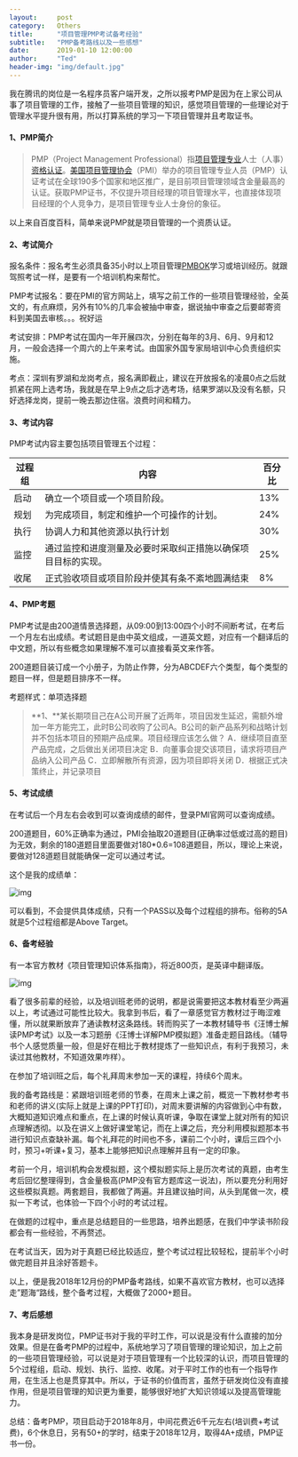 ```yaml
---
layout:     post
category:   Others
title:      "项目管理PMP考试备考经验"
subtitle:   "PMP备考路线以及一些感想"
date:       2019-01-10 12:00:00
author:     "Ted"
header-img: "img/default.jpg"
---
```


我在腾讯的岗位是一名程序员客户端开发，之所以报考PMP是因为在上家公司从事了项目管理的工作，接触了一些项目管理的知识，感觉项目管理的一些理论对于管理水平提升很有用，所以打算系统的学习一下项目管理并且考取证书。

#### 1、PMP简介

> PMP（Project Management Professional）指[项目管理专业](https://baike.baidu.com/item/%E9%A1%B9%E7%9B%AE%E7%AE%A1%E7%90%86%E4%B8%93%E4%B8%9A)人士（人事）[资格认证](https://baike.baidu.com/item/%E8%B5%84%E6%A0%BC%E8%AE%A4%E8%AF%81)。[美国项目管理协会](https://baike.baidu.com/item/%E7%BE%8E%E5%9B%BD%E9%A1%B9%E7%9B%AE%E7%AE%A1%E7%90%86%E5%8D%8F%E4%BC%9A)（PMI）举办的项目管理专业人员（PMP）认证考试在全球190多个国家和地区推广，是目前项目管理领域含金量最高的认证。获取PMP证书，不仅提升项目经理的项目管理水平，也直接体现项目经理的个人竞争力，是项目管理专业人士身份的象征。

以上来自百度百科，简单来说PMP就是项目管理的一个资质认证。

#### 2、考试简介

报名条件：报名考生必须具备35小时以上项目管理[PMBOK](https://baike.baidu.com/item/PMBOK)学习或培训经历。就跟驾照考试一样，是要有一个培训机构来帮忙。

PMP考试报名：要在PMI的官方网站上，填写之前工作的一些项目管理经验，全英文的，有点麻烦，另外有10%的几率会被抽中审查，据说抽中审查之后要邮寄资料到美国去审核。。。祝好运

考试安排：PMP考试在国内一年开展四次，分别在每年的3月、6月、9月和12月，一般会选择一个周六的上午来考试。由国家外国专家局培训中心负责组织实施。

考点：深圳有罗湖和龙岗考点，报名满即截止，建议在开放报名的凌晨0点之后就抓紧在网上选考场，我就是在早上9点之后才选考场，结果罗湖以及没有名额，只好选择龙岗，提前一晚去那边住宿。浪费时间和精力。

#### 3、考试内容

PMP考试内容主要包括项目管理五个过程：

| 过程组 | 内容                                                         | 百分比 |
| ------ | ------------------------------------------------------------ | ------ |
| 启动   | 确立一个项目或一个项目阶段。                                 | 13%    |
| 规划   | 为完成项目，制定和维护一个可操作的计划。                     | 24%    |
| 执行   | 协调人力和其他资源以执行计划                                 | 30%    |
| 监控   | 通过监控和进度测量及必要时采取纠正措施以确保项目目标的实现。 | 25%    |
| 收尾   | 正式验收项目或项目阶段并使其有条不紊地圆满结束               | 8%     |

#### 4、PMP考题

PMP考试是由200道情景选择题，从09:00到13:00四个小时不间断考试，在考后一个月左右出成绩。考试题目是由中英文组成，一道英文题，对应有一个翻译后的中文题，所以有些概念如果理解不准可以直接看英文来作答。

200道题目装订成一个小册子，为防止作弊，分为ABCDEF六个类型，每个类型的题目一样，但是题目排序不一样。

考题样式：单项选择题

> **1、**某长期项目己在A公司开展了近两年，项目因发生延迟，需额外增加一年方能完工，此时B公司收购了公司A。B公司的新产品系列和战略计划并不包括本项目的预期产品成果。项目经理应该怎么做？
> A．继续项目直至产品完成，之后做出关闭项目决定
> B．向董事会提交该项目，请求将项目产品纳入公司产品
> C．立即解散所有资源，因为项目即将关闭
> D．根据正式决策终止，并记录项目

#### 5、考试成绩

在考试后一个月左右会收到可以查询成绩的邮件，登录PMI官网可以查询成绩。

200道题目，60%正确率为通过，PMI会抽取20道题目(正确率过低或过高的题目)为无效，剩余的180道题目里面要做对180*0.6=108道题目，所以，理论上来说，要做对128道题目就能确保一定可以通过考试。

这个是我的成绩单：

![img](/img/Simple_8/64.jpeg)

可以看到，不会提供具体成绩，只有一个PASS以及每个过程组的排布。俗称的5A就是5个过程组都是Above Target。

#### 6、备考经验

有一本官方教材《项目管理知识体系指南》，将近800页，是英译中翻译版。

![img](/img/Simple_8/65.jpeg)

看了很多前辈的经验，以及培训班老师的说明，都是说需要把这本教材看至少两遍以上，考试通过可能性比较大。我拿到书后，看了一章感觉官方教材过于晦涩难懂，所以就果断放弃了通读教材这条路线。转而购买了一本教材辅导书《汪博士解读PMP考试》以及一本习题册《汪博士详解PMP模拟题》准备走题目路线。（辅导书个人感觉质量一般，但是好在相比于教材提炼了一些知识点，有利于我预习，未读过其他教材，不知道效果咋样）。

在参加了培训班之后，每个礼拜周末参加一天的课程，持续6个周末。

我的备考路线是：紧跟培训班老师的节奏，在周末上课之前，概览一下教材参考书和老师的讲义(实际上就是上课的PPT打印)，对周末要讲解的内容做到心中有数，大概知道知识难点和重点，在上课的时候认真听课，争取在课堂上就对所有的知识点理解透彻。以及在讲义上做好课堂笔记，而在上课之后，充分利用模拟题那本书进行知识点查缺补漏。每个礼拜花的时间也不多，课前二个小时，课后三四个小时，预习+听课+复习，基本上能够把知识点理解并且有一定的印象。

考前一个月，培训机构会发模拟题，这个模拟题实际上是历次考试的真题，由考生考后回忆整理得到，含金量极高(PMP没有官方题库这一说法)，所以要充分利用好这些模拟真题。两套题目，我都做了两遍。并且建议抽时间，从头到尾做一次，模拟一下考试，也体验一下四个小时的考试过程。

在做题的过程中，重点是总结题目的一些思路，培养出题感，在我们中学读书阶段都会有一些经验，不再赘述。

在考试当天，因为对于真题已经比较适应，整个考试过程比较轻松，提前半个小时做完题目并且涂好答题卡。

以上，便是我2018年12月份的PMP备考路线，如果不喜欢官方教材，也可以选择走”题海“路线，整个备考过程，大概做了2000+题目。

#### 7、考后感想

我本身是研发岗位，PMP证书对于我的平时工作，可以说是没有什么直接的加分效果。但是在备考PMP的过程中，系统地学习了项目管理的理论知识，加上之前的一些项目管理经验，可以说是对于项目管理有一个比较深的认识，而项目管理的5个过程组，启动、规划、执行、监控、收尾。对于平时工作的也有一个指导作用，在生活上也是贯穿其中。所以，于证书的价值而言，虽然于研发岗位没有直接作用，但是项目管理的知识更为重要，能够很好地扩大知识领域以及提高管理能力。

总结：备考PMP，项目启动于2018年8月，中间花费近6千元左右(培训费+考试费)，6个休息日，另有50+的学时，结束于2018年12月，取得4A+成绩，PMP证书一份。



